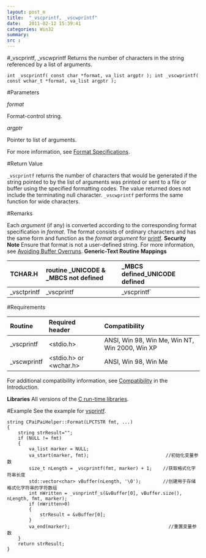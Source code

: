 ```yaml
---
layout: post_m
title:  "_vscprintf, _vscwprintf"
date:   2011-02-12 15:39:41
categories: Win32
summary: 
src : 
---
```


#_vscprintf, _vscwprintf
Returns the number of characters in the string referenced by a list of arguments.

	int _vscprintf( const char *format, va_list argptr ); int _vscwprintf( const wchar_t *format, va_list argptr );
#Parameters

*format*

Format-control string.

*argptr*

Pointer to list of arguments.

For more information, see [Format Specifications][1].

#Return Value

`_vscprintf` returns the number of characters that would be generated if the string pointed to by the list of arguments was printed or sent to a file or buffer using the specified formatting codes. The value returned does not include the terminating null character. `_vscwprintf` performs the same function for wide characters.

#Remarks

Each *argument* (if any) is converted according to the corresponding format specification in *format*. The format consists of ordinary characters and has the same form and function as the *format argument* for [printf][2].
**Security Note**   Ensure that format is not a user-defined string. For more information, see [Avoiding Buffer Overruns][3].
**Generic-Text Routine Mappings**


TCHAR.H | routine	\_UNICODE & \_MBCS not defined | \_MBCS defined_UNICODE defined
:------|:------|:------
\_vsctprintf | \_vscprintf | \_vscprintf`

#Requirements

Routine	 | Required header	 | Compatibility
:------|:------|:------
_vscprintf	 | <stdio.h>	 | ANSI, Win 98, Win Me, Win NT, Win 2000, Win XP
_vscwprintf	 | <stdio.h> or <wchar.h> | 	ANSI, Win 98, Win Me

For additional compatibility information, see [Compatibility][4] in the Introduction.

**Libraries**
All versions of the [C run-time libraries][5].

#Example
See the example for [vsprintf][6].


	string CPaiPaiHelper::Format(LPCTSTR fmt, ...)
	{ 
		string strResult="";
		if (NULL != fmt)
		{
			va_list marker = NULL;            
			va_start(marker, fmt);                            //初始化变量参数 
			size_t nLength = _vscprintf(fmt, marker) + 1;    //获取格式化字符串长度
			std::vector<char> vBuffer(nLength, '\0');        //创建用于存储格式化字符串的字符数组
			int nWritten = _vsnprintf_s(&vBuffer[0], vBuffer.size(), nLength, fmt, marker);
			if (nWritten>0)
			{
				strResult = &vBuffer[0];
			}            
			va_end(marker);                                    //重置变量参数
		}
		return strResult; 
	}

[1]:[http://msdn.microsoft.com/zh-cn/library/56e442dc(v=VS.71).aspx]
[2]:[http://msdn.microsoft.com/zh-cn/library/wc7014hz(v=VS.71).aspx]
[3]:[http://msdn.microsoft.com/zh-cn/library/ms717795(v=VS.71).aspx]
[4]:[http://msdn.microsoft.com/zh-cn/library/sk54f3f5(v=VS.71).aspx]
[5]:[http://msdn.microsoft.com/zh-cn/library/abx4dbyh(v=VS.71).aspx]
[6]:[http://msdn.microsoft.com/zh-cn/library/28d5ce15(v=VS.71).aspx]